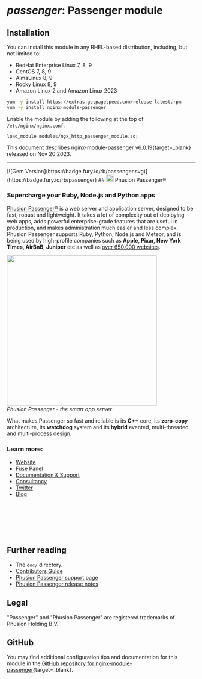# *passenger*: Passenger module


## Installation

You can install this module in any RHEL-based distribution, including, but not limited to:

* RedHat Enterprise Linux 7, 8, 9
* CentOS 7, 8, 9
* AlmaLinux 8, 9
* Rocky Linux 8, 9
* Amazon Linux 2 and Amazon Linux 2023

```bash
yum -y install https://extras.getpagespeed.com/release-latest.rpm
yum -y install nginx-module-passenger
```

Enable the module by adding the following at the top of `/etc/nginx/nginx.conf`:

```nginx
load_module modules/ngx_http_passenger_module.so;
```


This document describes nginx-module-passenger [v6.0.19](https://github.com/phusion/passenger/releases/tag/release-6.0.19){target=_blank} 
released on Nov 20 2023.

<hr />
[![Gem Version](https://badge.fury.io/rb/passenger.svg)](https://badge.fury.io/rb/passenger)
## <img src="images/passenger_logo.svg" alt="passenger logo" style="margin-bottom: -.2em; width: 1.4em"> Phusion Passenger®
<h3>Supercharge your Ruby, Node.js and Python apps</h3>

[Phusion Passenger®](https://www.phusionpassenger.com/) is a web server and application server, designed to be fast, robust and lightweight. It takes a lot of complexity out of deploying web apps, adds powerful enterprise-grade features that are useful in production, and makes administration much easier and less complex. Phusion Passenger supports Ruby, Python, Node.js and Meteor, and is being used by high-profile companies such as **Apple, Pixar, New York Times, AirBnB, Juniper** etc as well as [over 650.000 websites](http://trends.builtwith.com/Web-Server/Phusion-Passenger).

<a href="https://vimeo.com/224923750"><img src="https://github.com/phusion/passenger/blob/stable-5.2/images/justin.png" height="400"></a><br><em>Phusion Passenger - the smart app server</em>

<p>What makes Passenger so fast and reliable is its <strong>C++</strong> core, its <strong>zero-copy</strong> architecture, its <strong>watchdog</strong> system and its <strong>hybrid</strong> evented, multi-threaded and multi-process design.</p>

### Learn more:
- [Website](https://www.phusionpassenger.com/)
- [Fuse Panel](https://www.phusionpassenger.com/fuse-panel)
- [Documentation &amp; Support](https://www.phusionpassenger.com/support)
- [Consultancy](https://www.phusion.nl/consultancy)
- [Twitter](https://twitter.com/phusion_nl)
- [Blog](http://blog.phusion.nl/)

<br/><br/><br/><br/><br/>

## Further reading

 * The `doc/` directory.
 * [Contributors Guide](https://github.com/phusion/passenger/blob/master/CONTRIBUTING.md)
 * [Phusion Passenger support page](https://www.phusionpassenger.com/support)
 * [Phusion Passenger release notes](https://blog.phusion.nl/tag/passenger-releases/)

## Legal

"Passenger" and "Phusion Passenger" are registered trademarks of Phusion Holding B.V.

## GitHub

You may find additional configuration tips and documentation for this module in the [GitHub 
repository for 
nginx-module-passenger](https://github.com/phusion/passenger){target=_blank}.